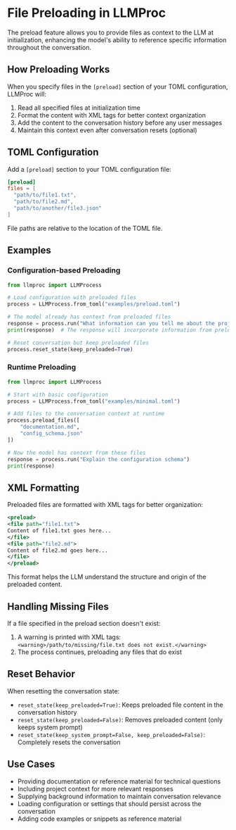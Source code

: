# File Preloading in LLMProc

The preload feature allows you to provide files as context to the LLM at initialization, enhancing the model's ability to reference specific information throughout the conversation.

## How Preloading Works

When you specify files in the `[preload]` section of your TOML configuration, LLMProc will:

1. Read all specified files at initialization time
2. Format the content with XML tags for better context organization
3. Add the content to the conversation history before any user messages
4. Maintain this context even after conversation resets (optional)

## TOML Configuration

Add a `[preload]` section to your TOML configuration file:

```toml
[preload]
files = [
  "path/to/file1.txt",
  "path/to/file2.md",
  "path/to/another/file3.json"
]
```

File paths are relative to the location of the TOML file.

## Examples

### Configuration-based Preloading

```python
from llmproc import LLMProcess

# Load configuration with preloaded files
process = LLMProcess.from_toml("examples/preload.toml")

# The model already has context from preloaded files
response = process.run("What information can you tell me about the project?")
print(response)  # The response will incorporate information from preloaded files

# Reset conversation but keep preloaded files
process.reset_state(keep_preloaded=True)
```

### Runtime Preloading

```python
from llmproc import LLMProcess

# Start with basic configuration
process = LLMProcess.from_toml("examples/minimal.toml")

# Add files to the conversation context at runtime
process.preload_files([
    "documentation.md",
    "config_schema.json"
])

# Now the model has context from these files
response = process.run("Explain the configuration schema")
print(response)
```

## XML Formatting

Preloaded files are formatted with XML tags for better organization:

```xml
<preload>
<file path="file1.txt">
Content of file1.txt goes here...
</file>
<file path="file2.md">
Content of file2.md goes here...
</file>
</preload>
```

This format helps the LLM understand the structure and origin of the preloaded content.

## Handling Missing Files

If a file specified in the preload section doesn't exist:

1. A warning is printed with XML tags: `<warning>/path/to/missing/file.txt does not exist.</warning>`
2. The process continues, preloading any files that do exist

## Reset Behavior

When resetting the conversation state:

- `reset_state(keep_preloaded=True)`: Keeps preloaded file content in the conversation history
- `reset_state(keep_preloaded=False)`: Removes preloaded content (only keeps system prompt)
- `reset_state(keep_system_prompt=False, keep_preloaded=False)`: Completely resets the conversation

## Use Cases

- Providing documentation or reference material for technical questions
- Including project context for more relevant responses
- Supplying background information to maintain conversation relevance
- Loading configuration or settings that should persist across the conversation
- Adding code examples or snippets as reference material